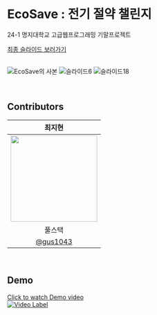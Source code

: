 # EcoSave : 전기 절약 챌린지
24-1 명지대학교 고급웹프로그래밍 기말프로젝트

[최종 슬라이드 보러가기](https://drive.google.com/file/d/1xWmAFAkFg8HukJuUH7OY_yLVg2WifWTv/view?usp=sharing)  
<br/>    

![EcoSave의 사본](https://github.com/gus1043/eco-save-challenge/assets/80878955/4cc0173f-ea19-4e46-9efb-b54071186368)
![슬라이드6](https://github.com/gus1043/eco-save-challenge/assets/80878955/798c64c9-a9d3-49e0-ac30-e1b3db13e4da)
![슬라이드18](https://github.com/gus1043/eco-save-challenge/assets/80878955/07c47054-d950-4843-a33c-793300d2fbad)

<br/>    


 ## Contributors
 
|최지현|
|:---:|
|<img src="https://avatars.githubusercontent.com/u/80878955?v=4" width="200px">|
|풀스택|
|[@gus1043](https://github.com/gus1043)|    

<br/>     
   

## Demo
[Click to watch Demo video](https://youtu.be/zW_png1YB1s)  
[![Video Label](https://github.com/gus1043/eco-save-challenge/assets/80878955/ae75dfbc-36b0-466e-980d-7bf45e923cc6)](https://youtu.be/zW_png1YB1s)

